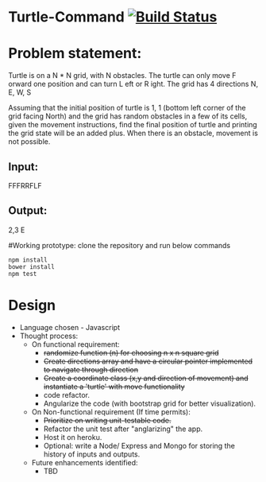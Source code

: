 # Turtle-Command [![Build Status](https://travis-ci.org/bparthu/turtle-command.svg?branch=master)](https://travis-ci.org/bparthu/turtle-command)

# Problem statement:
Turtle is on a N * N grid, with N obstacles. The turtle can only move F orward one position
and can turn L eft or R ight. The grid has 4 directions N, E, W, S

Assuming that the initial position of turtle is 1, 1 (bottom left corner of the grid facing North) and
the grid has random obstacles in a few of its cells, given the movement instructions, find the
final position of turtle and printing the grid state will be an added plus. When there is an
obstacle, movement is not possible.

## Input:
FFFRRFLF

## Output:
2,3 E

#Working prototype:
clone the repository and run below commands

```
npm install
bower install
npm test
```

# Design
* Language chosen - Javascript
* Thought process:
  * On functional requirement: 
    * ~~randomize function (n) for choosing n x n square grid~~
    * ~~Create directions array and have a circular pointer implemented to navigate through direction~~
    * ~~Create a coordinate class (x,y and direction of movement) and instantiate a 'turtle' with move functionality~~
    * code refactor.
    * Angularize the code (with bootstrap grid for better visualization).
  * On Non-functional requirement (If time permits):
    * ~~Prioritize on writing unit-testable code.~~
    * Refactor the unit test after "anglarizing" the app.
    * Host it on heroku.
    * Optional: write a Node/ Express and Mongo for storing the history of inputs and outputs.
   * Future enhancements identified:
      * TBD

